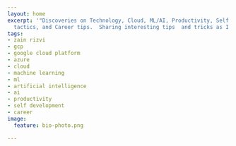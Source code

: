 ```yaml
---
layout: home
excerpt: '"Discoveries on Technology, Cloud, ML/AI, Productivity, Self Development
  tactics, and Career tips.  Sharing interesting tips  and tricks as I learn them"'
tags:
- zain rizvi
- gcp
- google cloud platform
- azure
- cloud
- machine learning
- ml
- artificial intelligence
- ai
- productivity
- self development
- career
image:
  feature: bio-photo.png

---
```

